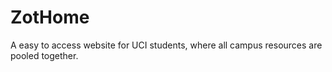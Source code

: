 # ZotHome
A easy to access website for UCI students, where all campus resources are pooled together. 
